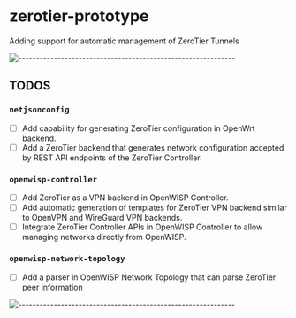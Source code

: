 # zerotier-prototype

Adding support for automatic management of ZeroTier Tunnels

![-------------------------------------------------------------](https://raw.githubusercontent.com/andreasbm/readme/master/assets/lines/rainbow.png)

## TODOS

### `netjsonconfig`

- [ ] Add capability for generating ZeroTier configuration in OpenWrt backend.
- [ ] Add a ZeroTier backend that generates network configuration accepted by REST API endpoints of the ZeroTier Controller.

### `openwisp-controller`

- [ ] Add ZeroTier as a VPN backend in OpenWISP Controller.
- [ ] Add automatic generation of templates for ZeroTier VPN backend similar to OpenVPN and WireGuard VPN backends.
- [ ] Integrate ZeroTier Controller APIs in OpenWISP Controller to allow managing networks directly from OpenWISP.

### `openwisp-network-topology`

- [ ] Add a parser in OpenWISP Network Topology that can parse ZeroTier peer information

![-------------------------------------------------------------](https://raw.githubusercontent.com/andreasbm/readme/master/assets/lines/rainbow.png)